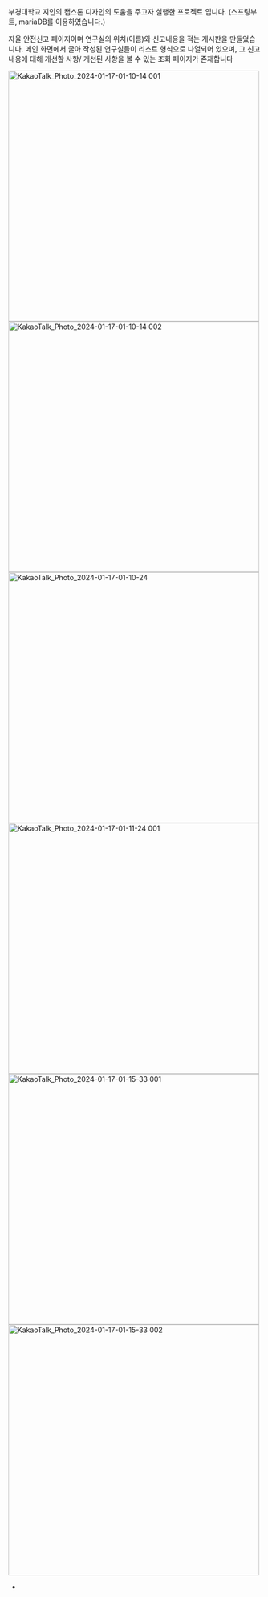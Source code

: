 
부경대학교 지인의 캡스톤 디자인의 도움을 주고자 실행한 프로젝트 입니다.
(스프링부트, mariaDB를 이용하였습니다.)

자율 안전신고 페이지이며
연구실의 위치(이름)와 신고내용을 적는 게시판을 만들었습니다.
메인 화면에서 굴아 작성된 연구실들이 리스트 형식으로 나열되어 있으며,
그 신고내용에 대해 개선할 사항/ 개선된 사항을 볼 수 있는 조회 페이지가 존재합니다

<img width="500" alt="KakaoTalk_Photo_2024-01-17-01-10-14 001" src="https://github.com/Kimhyunjin4455/pkCapstoneSupport/assets/80228088/244383a9-0c9b-4148-a7a5-6f8b801ec444">
<img width="500" alt="KakaoTalk_Photo_2024-01-17-01-10-14 002" src="https://github.com/Kimhyunjin4455/pkCapstoneSupport/assets/80228088/d42d1bad-811a-4992-b4f3-7bddcd15c894">
<img width="500" alt="KakaoTalk_Photo_2024-01-17-01-10-24" src="https://github.com/Kimhyunjin4455/pkCapstoneSupport/assets/80228088/44bc7c3c-5834-47b3-b635-eddebeb92eea">
<img width="500" alt="KakaoTalk_Photo_2024-01-17-01-11-24 001" src="https://github.com/Kimhyunjin4455/pkCapstoneSupport/assets/80228088/9894f302-b888-4294-aba7-d0cef13c9c9b">
<img width="500" alt="KakaoTalk_Photo_2024-01-17-01-15-33 001" src="https://github.com/Kimhyunjin4455/pkCapstoneSupport/assets/80228088/2e4f6adf-7f9d-4385-a0f3-f772f970de86">
<img width="500" alt="KakaoTalk_Photo_2024-01-17-01-15-33 002" src="https://github.com/Kimhyunjin4455/pkCapstoneSupport/assets/80228088/1e45944a-097a-46a5-865f-4d92907c0c9c">

- 

